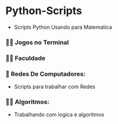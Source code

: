 # Python-Scripts
* Scripts Python Usando para Matematica

### :student: Jogos no Terminal

### :student: Faculdade

### :minidisc: Redes De Computadores:
* Scripts para trabalhar com Redes 

### :man_teacher: Algoritmos:
* Trabalhando com logica e algoritmos
